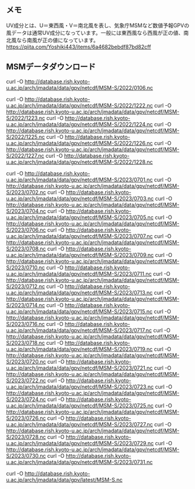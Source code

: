 
## メモ
UV成分とは、U＝東西風・V＝南北風を表し、気象庁MSMなど数値予報GPVの風データは通常UV成分になっています。一般には東西風なら西風が正の値、南北風なら南風が正の値になっています。
https://qiita.com/Yoshiki443/items/6a4682bebdf87bd82cff

## MSMデータダウンロード
curl -O http://database.rish.kyoto-u.ac.jp/arch/jmadata/data/gpv/netcdf/MSM-S/2022/0106.nc



curl -O http://database.rish.kyoto-u.ac.jp/arch/jmadata/data/gpv/netcdf/MSM-S/2022/1222.nc
curl -O http://database.rish.kyoto-u.ac.jp/arch/jmadata/data/gpv/netcdf/MSM-S/2022/1223.nc
curl -O http://database.rish.kyoto-u.ac.jp/arch/jmadata/data/gpv/netcdf/MSM-S/2022/1224.nc
curl -O http://database.rish.kyoto-u.ac.jp/arch/jmadata/data/gpv/netcdf/MSM-S/2022/1225.nc
curl -O http://database.rish.kyoto-u.ac.jp/arch/jmadata/data/gpv/netcdf/MSM-S/2022/1226.nc
curl -O http://database.rish.kyoto-u.ac.jp/arch/jmadata/data/gpv/netcdf/MSM-S/2022/1227.nc
curl -O http://database.rish.kyoto-u.ac.jp/arch/jmadata/data/gpv/netcdf/MSM-S/2022/1228.nc


curl -O http://database.rish.kyoto-u.ac.jp/arch/jmadata/data/gpv/netcdf/MSM-S/2023/0701.nc
curl -O http://database.rish.kyoto-u.ac.jp/arch/jmadata/data/gpv/netcdf/MSM-S/2023/0702.nc
curl -O http://database.rish.kyoto-u.ac.jp/arch/jmadata/data/gpv/netcdf/MSM-S/2023/0703.nc
curl -O http://database.rish.kyoto-u.ac.jp/arch/jmadata/data/gpv/netcdf/MSM-S/2023/0704.nc
curl -O http://database.rish.kyoto-u.ac.jp/arch/jmadata/data/gpv/netcdf/MSM-S/2023/0705.nc
curl -O http://database.rish.kyoto-u.ac.jp/arch/jmadata/data/gpv/netcdf/MSM-S/2023/0706.nc
curl -O http://database.rish.kyoto-u.ac.jp/arch/jmadata/data/gpv/netcdf/MSM-S/2023/0707.nc
curl -O http://database.rish.kyoto-u.ac.jp/arch/jmadata/data/gpv/netcdf/MSM-S/2023/0708.nc
curl -O http://database.rish.kyoto-u.ac.jp/arch/jmadata/data/gpv/netcdf/MSM-S/2023/0709.nc
curl -O http://database.rish.kyoto-u.ac.jp/arch/jmadata/data/gpv/netcdf/MSM-S/2023/0710.nc
curl -O http://database.rish.kyoto-u.ac.jp/arch/jmadata/data/gpv/netcdf/MSM-S/2023/0711.nc
curl -O http://database.rish.kyoto-u.ac.jp/arch/jmadata/data/gpv/netcdf/MSM-S/2023/0712.nc
curl -O http://database.rish.kyoto-u.ac.jp/arch/jmadata/data/gpv/netcdf/MSM-S/2023/0713.nc
curl -O http://database.rish.kyoto-u.ac.jp/arch/jmadata/data/gpv/netcdf/MSM-S/2023/0714.nc
curl -O http://database.rish.kyoto-u.ac.jp/arch/jmadata/data/gpv/netcdf/MSM-S/2023/0715.nc
curl -O http://database.rish.kyoto-u.ac.jp/arch/jmadata/data/gpv/netcdf/MSM-S/2023/0716.nc
curl -O http://database.rish.kyoto-u.ac.jp/arch/jmadata/data/gpv/netcdf/MSM-S/2023/0717.nc
curl -O http://database.rish.kyoto-u.ac.jp/arch/jmadata/data/gpv/netcdf/MSM-S/2023/0718.nc
curl -O http://database.rish.kyoto-u.ac.jp/arch/jmadata/data/gpv/netcdf/MSM-S/2023/0719.nc
curl -O http://database.rish.kyoto-u.ac.jp/arch/jmadata/data/gpv/netcdf/MSM-S/2023/0720.nc
curl -O http://database.rish.kyoto-u.ac.jp/arch/jmadata/data/gpv/netcdf/MSM-S/2023/0721.nc
curl -O http://database.rish.kyoto-u.ac.jp/arch/jmadata/data/gpv/netcdf/MSM-S/2023/0722.nc
curl -O http://database.rish.kyoto-u.ac.jp/arch/jmadata/data/gpv/netcdf/MSM-S/2023/0723.nc
curl -O http://database.rish.kyoto-u.ac.jp/arch/jmadata/data/gpv/netcdf/MSM-S/2023/0724.nc
curl -O http://database.rish.kyoto-u.ac.jp/arch/jmadata/data/gpv/netcdf/MSM-S/2023/0725.nc
curl -O http://database.rish.kyoto-u.ac.jp/arch/jmadata/data/gpv/netcdf/MSM-S/2023/0726.nc
curl -O http://database.rish.kyoto-u.ac.jp/arch/jmadata/data/gpv/netcdf/MSM-S/2023/0727.nc
curl -O http://database.rish.kyoto-u.ac.jp/arch/jmadata/data/gpv/netcdf/MSM-S/2023/0728.nc
curl -O http://database.rish.kyoto-u.ac.jp/arch/jmadata/data/gpv/netcdf/MSM-S/2023/0729.nc
curl -O http://database.rish.kyoto-u.ac.jp/arch/jmadata/data/gpv/netcdf/MSM-S/2023/0730.nc
curl -O http://database.rish.kyoto-u.ac.jp/arch/jmadata/data/gpv/netcdf/MSM-S/2023/0731.nc


curl -O http://database.rish.kyoto-u.ac.jp/arch/jmadata/data/gpv/latest/MSM-S.nc


